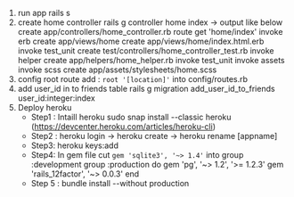 1. run app
   rails s
2. create home controller
   rails g controller home index
   -> output like below
   create app/controllers/home_controller.rb
   route get 'home/index'
   invoke erb
   create app/views/home
   create app/views/home/index.html.erb
   invoke test_unit
   create test/controllers/home_controller_test.rb
   invoke helper
   create app/helpers/home_helper.rb
   invoke test_unit
   invoke assets
   invoke scss
   create app/assets/stylesheets/home.scss
3. config root route
   add : `root '[location]'` into config/routes.rb
4. add user_id in to friends table
   rails g migration add_user_id_to_friends user_id:integer:index
5. Deploy heroku
   - Step1 : Intaill heroku sudo snap install --classic heroku (https://devcenter.heroku.com/articles/heroku-cli)
   - Step2 : heroku login -> heroku create -> heroku rename [appname]
   - Step3: heroku keys:add
   - Step4: In gem file cut `gem 'sqlite3', '~> 1.4'` into group :development
            group :production do 
               gem 'pg', '~> 1.2', '>= 1.2.3'
               gem 'rails_12factor', '~> 0.0.3'
            end
   - Step 5 : bundle install --without production